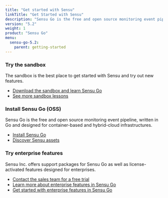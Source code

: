 ```yaml
---
title: "Get started with Sensu"
linkTitle: "Get Started with Sensu"
description: "Sensu Go is the free and open source monitoring event pipeline, written in Go and designed for container-based and hybrid-cloud infrastructures. Get started with the Sensu sandbox."
version: "5.2"
weight: 1
product: "Sensu Go"
menu:
  sensu-go-5.2:
    parent: getting-started
---
```


### Try the sandbox

The sandbox is the best place to get started with Sensu and try out new features.

- [Download the sandbox and learn Sensu Go][7]
- [See more sandbox lessons][1]

### Install Sensu Go (OSS)

Sensu Go is the free and open source monitoring event pipeline, written in Go and designed for container-based and hybrid-cloud infrastructures.

- [Install Sensu Go][2]
- [Discover Sensu assets][6]

### Try enterprise features

Sensu Inc. offers support packages for Sensu Go as well as license-activated features designed for enterprises.

- [Contact the sales team for a free trial][4]
- [Learn more about enterprise features in Sensu Go][3]
- [Get started with enterprise features in Sensu Go][5]

[1]: ../sandbox
[2]: ../../installation/install-sensu
[3]: https://sensu.io/products/enterprise
[4]: https://sensu.io/sales/
[5]: ../enterprise
[6]: https://bonsai.sensu.io
[7]: ../learn-sensu
